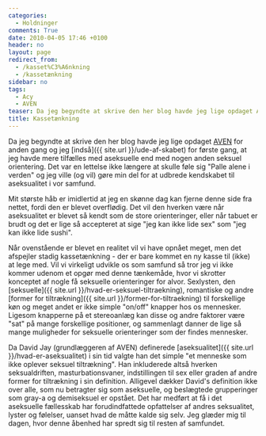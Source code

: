 ```yaml
---
categories:
  - Holdninger
comments: True
date: 2010-04-05 17:46 +0100
header: no
layout: page
redirect_from:
  - /kasset%C3%A6nkning
  - /kassetænkning
sidebar: no
tags:
  - Acy
  - AVEN
teaser: Da jeg begyndte at skrive den her blog havde jeg lige opdaget AVEN for anden gang og jeg indså for første gang, at jeg havde mere tilfælles med aseksuelle end med nogen anden seksuel orientering. Det var en lettelse ikke længere at skulle føle sig "Palle alene i verden" og jeg ville (og vil) gøre min del for at udbrede kendskabet til aseksualitet i vor samfund.
title: Kassetænkning
---
```

Da jeg begyndte at skrive den her blog havde jeg lige opdaget [AVEN](https://www.asexuality.org/) for anden gang og jeg [indså]({{ site.url }}/ude-af-skabet) for første gang, at jeg havde mere tilfælles med aseksuelle end med nogen anden seksuel orientering. Det var en lettelse ikke længere at skulle føle sig "Palle alene i verden" og jeg ville (og vil) gøre min del for at udbrede kendskabet til aseksualitet i vor samfund.

Mit største håb er imidlertid at jeg en skønne dag kan fjerne denne side fra nettet, fordi den er blevet overflødig. Det vil den hverken være når aseksualitet er blevet så kendt som de store orienteringer, eller når tabuet er brudt og det er lige så accepteret at sige "jeg kan ikke lide sex" som "jeg kan ikke lide sushi".

Når ovenstående er blevet en realitet vil vi have opnået meget, men det afspejler stadig kassetænkning - der er bare kommet en ny kasse til (ikke) at lege med. Vil vi virkeligt udvikle os som samfund så tror jeg vi ikke kommer udenom et opgør med denne tænkemåde, hvor vi skrotter konceptet af nogle få seksuelle orienteringer for alvor. Sexlysten, den [seksuelle]({{ site.url }}/hvad-er-seksuel-tiltraekning), romantiske og andre [former for tiltrækning]({{ site.url }}/former-for-tiltraekning) til forskellige køn og meget andet er ikke simple "on/off" knapper hos os mennesker. Ligesom knapperne på et stereoanlæg kan disse og andre faktorer være "sat" på mange forskellige positioner, og sammenlagt danner de lige så mange muligheder for seksuelle orienteringer som der findes mennesker.

Da David Jay (grundlæggeren af AVEN) definerede [aseksualitet]({{ site.url }}/hvad-er-aseksualitet) i sin tid valgte han det simple "et menneske som ikke oplever seksuel tiltrækning". Han inkluderede altså hverken seksualdriften, masturbationsvaner, indstillingen til sex eller graden af andre former for tiltrækning i sin definition. Alligevel dækker David's definition ikke over alle, som nu betragter sig som aseksuelle, og beslægtede grupperinger som gray-a og demiseksuel er opstået. Det har medført at få i det aseksuelle fællesskab har forudindfattede opfattelser af andres seksualitet, lyster og følelser, uanset hvad de måtte kalde sig selv. Jeg glæder mig til dagen, hvor denne åbenhed har spredt sig til resten af samfundet.
